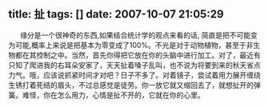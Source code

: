 title: 扯
tags: []
date: 2007-10-07 21:05:29
---

<p>&nbsp;&nbsp;&nbsp;&nbsp;&nbsp;&nbsp;缘分是一个很神奇的东西,如果结合统计学的观点来看的话, 简直是把不可能变为可能,概率上来说是把基本为零变成了100%。不光是对于动物植物，甚至于非生物都在其控制之中。当然，首先你得把它放在你的头脑中进行加工。对了，最近有只知了爬进我的右耳朵安家了，天天扯着嗓子乱叫，也不说为将要到来的秋天省点力气。哦，应该说抓紧时间才对吧？日子不多了。对着镜子，尝试着用力展开缠绕生锈打着死结的眉头，不过总感觉是徒劳。你一放它就又缩回去了，就想扯开的弹簧。难怪，你在怎么用力，心情是扯不开的，它就在你的心里。
</p>
